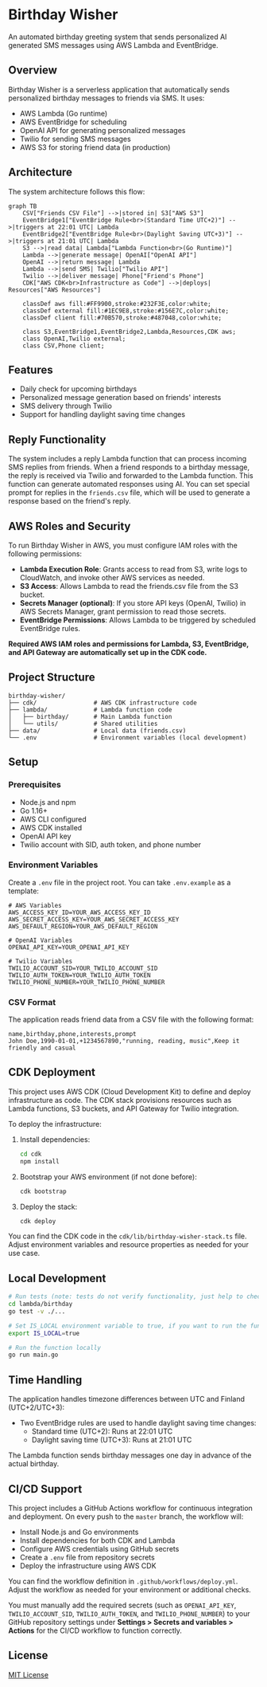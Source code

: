 # Birthday Wisher

An automated birthday greeting system that sends personalized AI generated SMS messages using AWS Lambda and EventBridge.

## Overview

Birthday Wisher is a serverless application that automatically sends personalized birthday messages to friends via SMS. It uses:

- AWS Lambda (Go runtime)
- AWS EventBridge for scheduling
- OpenAI API for generating personalized messages
- Twilio for sending SMS messages
- AWS S3 for storing friend data (in production)

## Architecture

The system architecture follows this flow:

```mermaid
graph TB
    CSV["Friends CSV File"] -->|stored in| S3["AWS S3"]
    EventBridge1["EventBridge Rule<br>(Standard Time UTC+2)"] -->|triggers at 22:01 UTC| Lambda
    EventBridge2["EventBridge Rule<br>(Daylight Saving UTC+3)"] -->|triggers at 21:01 UTC| Lambda
    S3 -->|read data| Lambda["Lambda Function<br>(Go Runtime)"]
    Lambda -->|generate message| OpenAI["OpenAI API"]
    OpenAI -->|return message| Lambda
    Lambda -->|send SMS| Twilio["Twilio API"]
    Twilio -->|deliver message| Phone["Friend's Phone"]
    CDK["AWS CDK<br>Infrastructure as Code"] -->|deploys| Resources["AWS Resources"]
    
    classDef aws fill:#FF9900,stroke:#232F3E,color:white;
    classDef external fill:#1EC9E8,stroke:#156E7C,color:white;
    classDef client fill:#70B570,stroke:#487048,color:white;
    
    class S3,EventBridge1,EventBridge2,Lambda,Resources,CDK aws;
    class OpenAI,Twilio external;
    class CSV,Phone client;
```

## Features

- Daily check for upcoming birthdays
- Personalized message generation based on friends' interests
- SMS delivery through Twilio
- Support for handling daylight saving time changes

## Reply Functionality

The system includes a reply Lambda function that can process incoming SMS replies from friends. When a friend responds to a birthday message,
the reply is received via Twilio and forwarded to the Lambda function. This function can generate automated responses using AI.
You can set special prompt for replies in the `friends.csv` file, which will be used to generate a response based on the friend's reply.

## AWS Roles and Security

To run Birthday Wisher in AWS, you must configure IAM roles with the following permissions:

- **Lambda Execution Role**: Grants access to read from S3, write logs to CloudWatch, and invoke other AWS services as needed.
- **S3 Access**: Allows Lambda to read the friends.csv file from the S3 bucket.
- **Secrets Manager (optional)**: If you store API keys (OpenAI, Twilio) in AWS Secrets Manager, grant permission to read those secrets.
- **EventBridge Permissions**: Allows Lambda to be triggered by scheduled EventBridge rules.

**Required AWS IAM roles and permissions for Lambda, S3, EventBridge, and API Gateway are automatically set up in the CDK code.**

## Project Structure

```
birthday-wisher/
├── cdk/                # AWS CDK infrastructure code
├── lambda/             # Lambda function code
│   ├── birthday/       # Main Lambda function
│   └── utils/          # Shared utilities
├── data/               # Local data (friends.csv)
└── .env                # Environment variables (local development)
```

## Setup

### Prerequisites

- Node.js and npm
- Go 1.16+
- AWS CLI configured
- AWS CDK installed
- OpenAI API key
- Twilio account with SID, auth token, and phone number

### Environment Variables

Create a `.env` file in the project root. You can take `.env.example` as a template:

```
# AWS Variables
AWS_ACCESS_KEY_ID=YOUR_AWS_ACCESS_KEY_ID
AWS_SECRET_ACCESS_KEY=YOUR_AWS_SECRET_ACCESS_KEY
AWS_DEFAULT_REGION=YOUR_AWS_DEFAULT_REGION

# OpenAI Variables
OPENAI_API_KEY=YOUR_OPENAI_API_KEY

# Twilio Variables
TWILIO_ACCOUNT_SID=YOUR_TWILIO_ACCOUNT_SID
TWILIO_AUTH_TOKEN=YOUR_TWILIO_AUTH_TOKEN
TWILIO_PHONE_NUMBER=YOUR_TWILIO_PHONE_NUMBER
```

### CSV Format

The application reads friend data from a CSV file with the following format:

```
name,birthday,phone,interests,prompt
John Doe,1990-01-01,+1234567890,"running, reading, music",Keep it friendly and casual
```

## CDK Deployment

This project uses AWS CDK (Cloud Development Kit) to define and deploy infrastructure as code. The CDK stack provisions resources such as Lambda functions, S3 buckets, and API Gateway for Twilio integration. 

To deploy the infrastructure:

1. Install dependencies:
   ```bash
   cd cdk
   npm install
   ```
2. Bootstrap your AWS environment (if not done before):
   ```bash
   cdk bootstrap
   ```
3. Deploy the stack:
   ```bash
   cdk deploy
   ```

You can find the CDK code in the `cdk/lib/birthday-wisher-stack.ts` file. Adjust environment variables and resource properties as needed for your use case.

## Local Development

```bash
# Run tests (note: tests do not verify functionality, just help to check different integrations)
cd lambda/birthday
go test -v ./...

# Set IS_LOCAL environment variable to true, if you want to run the function locally
export IS_LOCAL=true

# Run the function locally
go run main.go
```

## Time Handling

The application handles timezone differences between UTC and Finland (UTC+2/UTC+3):
- Two EventBridge rules are used to handle daylight saving time changes:
    - Standard time (UTC+2): Runs at 22:01 UTC
    - Daylight saving time (UTC+3): Runs at 21:01 UTC

The Lambda function sends birthday messages one day in advance of the actual birthday.

## CI/CD Support

This project includes a GitHub Actions workflow for continuous integration and deployment. On every push to the `master` branch, the workflow will:

- Install Node.js and Go environments
- Install dependencies for both CDK and Lambda
- Configure AWS credentials using GitHub secrets
- Create a `.env` file from repository secrets
- Deploy the infrastructure using AWS CDK

You can find the workflow definition in `.github/workflows/deploy.yml`. Adjust the workflow as needed for your environment or additional checks.

You must manually add the required secrets (such as `OPENAI_API_KEY`, `TWILIO_ACCOUNT_SID`, `TWILIO_AUTH_TOKEN`, and `TWILIO_PHONE_NUMBER`) to your GitHub repository settings under **Settings > Secrets and variables > Actions** for the CI/CD workflow to function correctly.

## License

[MIT License](https://opensource.org/license/MIT)
